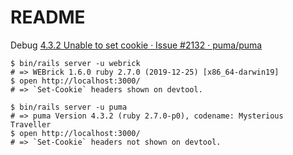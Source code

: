 # README

Debug [4.3.2 Unable to set cookie · Issue #2132 · puma/puma](https://github.com/puma/puma/issues/2132)

```
$ bin/rails server -u webrick
# => WEBrick 1.6.0 ruby 2.7.0 (2019-12-25) [x86_64-darwin19]
$ open http://localhost:3000/
# => `Set-Cookie` headers shown on devtool.

$ bin/rails server -u puma
# => puma Version 4.3.2 (ruby 2.7.0-p0), codename: Mysterious Traveller
$ open http://localhost:3000/
# => `Set-Cookie` headers not shown on devtool.

```
